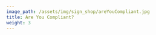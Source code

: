 ```yaml
---
image_path: /assets/img/sign_shop/areYouCompliant.jpg
title: Are You Compliant?
weight: 3
---
```

